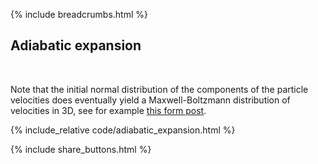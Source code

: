 {% include breadcrumbs.html %}

## Adiabatic expansion
<div class="header_line"><br/></div>

Note that the initial normal distribution of the components of the 
particle velocities does eventually yield a Maxwell-Boltzmann distribution
of velocities in 3D, see for example 
[this form post](https://scicomp.stackexchange.com/questions/19969/how-do-i-generate-maxwell-boltzmann-variates-using-a-uniform-distribution-random).

{% include_relative code/adiabatic_expansion.html %}

<p style="clear: both;"></p>

{% include share_buttons.html %}



